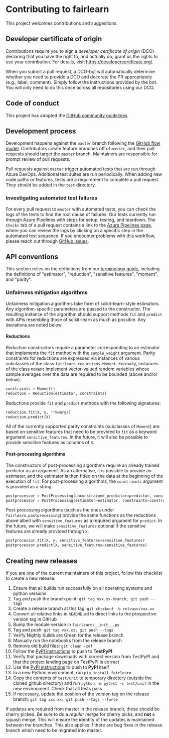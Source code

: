 # Contributing to fairlearn

This project welcomes contributions and suggestions.

## Developer certificate of origin
Contributions require you to sign a _developer certificate of origin_ (DCO) declaring that you have the right to, and actually do, grant us the rights to use your contribution. For details, visit https://developercertificate.org/.

When you submit a pull request, a DCO-bot will automatically determine whether you need to provide a DCO and decorate the PR appropriately (e.g., label, comment). Simply follow the instructions provided by the bot. You will only need to do this once across all repositories using our DCO.

## Code of conduct
This project has adopted the [GitHub community guidelines](https://help.github.com/en/github/site-policy/github-community-guidelines).

## Development process
Development happens against the `master` branch following the [GitHub flow model](https://guides.github.com/introduction/flow/). Contributors create feature branches off of `master`, and their pull requests should target the `master` branch. Maintainers are responsible for prompt review of pull requests.

Pull requests against `master` trigger automated tests that are run through Azure DevOps. Additional test suites are run periodically. When adding new code paths or features, tests are a requirement to complete a pull request. They should be added in the `test` directory.

### Investigating automated test failures
For every pull request to `master` with automated tests, you can check the logs of the tests to find the root cause of failures. Our tests currently run through Azure Pipelines with steps for setup, testing, and teardown. The `Checks` tab of a pull request contains a link to the [Azure Pipelines page](dev.azure.com/responsibleai/fairlearn/_build/results), where you can review the logs by clicking on a specific step in the automated test sequence. If you encounter problems with this workflow, please reach out through [GitHub issues](https://github.com/fairlearn/fairlearn/issues).

## API conventions

This section relies on the definitions from our [terminology guide](TERMINOLOGY.md), including the definitions of "estimator", "reduction", "sensitive features", "moment", and "parity".

### Unfairness mitigation algorithms

Unfairness mitigation algorithms take form of scikit-learn-style estimators. Any algorithm-specific parameters are passed to the constructor. The resulting instance of the algorithm should support methods `fit` and `predict` with APIs resembling those of scikit-learn as much as possible. Any deviations are noted below.

#### Reductions

Reduction constructors require a parameter corresponding to an estimator that implements the `fit` method with the `sample_weight` argument. Parity constraints for reductions are expressed via instances of various subclasses of the class `fairlearn.reductions.Moment`. Formally, instances of the class `Moment` implement vector-valued random variables whose sample averages over the data are required to be bounded (above and/or below).

```python
constraints = Moment()
reduction = Reduction(estimator, constraints)
```

Reductions provide `fit` and `predict` methods with the following signatures:

```python
reduction.fit(X, y, **kwargs)
reduction.predict(X)
```

All of the currently supported parity constraints (subclasses of `Moment`) are based on sensitive features that need to be provided to `fit` as a keyword argument `sensitive_features`. In the future, it will also be possible to provide sensitive features as columns of `X`.

#### Post-processing algorithms

The constructors of post-processing algorithms require an already trained predictor as an argument. As an alternative, it is possible to provide an estimator, and the estimator is then fitted on the data at the beginning of the execution of `fit`. For post-processing algorithms, the `constraints` argument is provided as a string.

```python
postprocessor = PostProcessing(unconstrained_predictor=predictor, constraints=constraints)
postprocessor = PostProcessing(estimator=estimator, constraints=constraints)
```

Post-processing algorithms (such as the ones under `fairlearn.postprocessing`) provide the same functions as the reductions above albeit with `sensitive_features` as a required argument for `predict`. In the future, we will make `sensitive_features` optional if the sensitive features are already provided through `X`.

```python
postprocessor.fit(X, y, sensitive_features=sensitive_features)
postprocessor.predict(X, sensitive_features=sensitive_features)
```


## Creating new releases

If you are one of the current maintainers of this project, follow this checklist to create a new release:

1. Ensure that all builds run successfully on all operating systems and python versions
1. Tag and push the branch point: `git tag vxx.xx-branch; git push --tags`
1. Create a release branch at this tag: `git checkout -b release/vxx.xx`
1. Convert all relative links in `README.md` to direct links to the prospective version tag in GitHub
1. Bump the module version in `fairlearn/__init__.py`
1. Tag and push: `git tag vxx.xx; git push --tags`
1. Verify Nightly builds are Green for the release branch
1. Manually run the notebooks from the release branch
1. Remove old build files: `git clean -xdf`
1. Follow the [PyPI instructions](https://packaging.python.org/tutorials/packaging-projects) to push to **TestPyPI**
1. Verify that package downloads with correct version from TestPyPI and that the project landing page on TestPyPI is correct
1. Use the [PyPI instructions](https://packaging.python.org/tutorials/packaging-projects/) to push to **PyPI** itself
1. In a new Python environment, run `pip install fairlearn`
1. Copy the contents of `test/unit` to temporary directory (outside the cloned github directory) and run `python -m pytest -s test/unit` in the new environment. Check that all tests pass
1. If necessary, update the position of the version tag on the release branch: `git tag vxx.xx; git push --tags --force`

If updates are required from master in the release branch, these should be cherry picked. Be sure to do a *regular merge* for cherry picks, and **not** a squash merge. This will ensure the identity of the updates is maintained between the branches. This also applies if there are bug fixes in the release branch which need to be migrated into master.
